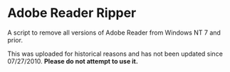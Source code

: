 # Adobe Reader Ripper
A script to remove all versions of Adobe Reader from Windows NT 7 and prior.

This was uploaded for historical reasons and has not been updated since 07/27/2010. **Please do not attempt to use it.**
